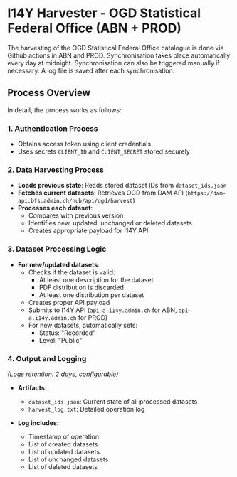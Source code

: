# I14Y Harvester - OGD Statistical Federal Office (ABN + PROD)

The harvesting of the OGD Statistical Federal Office catalogue is done via Github actions in ABN and PROD. Synchronisation takes place automatically every day at midnight. Synchronisation can also be triggered manually if necessary. A log file is saved after each synchronisation.

## Process Overview

In detail, the process works as follows:

### 1. Authentication Process
- Obtains access token using client credentials
- Uses secrets `CLIENT_ID` and `CLIENT_SECRET` stored securely

### 2. Data Harvesting Process
- **Loads previous state**: Reads stored dataset IDs from `dataset_ids.json`
- **Fetches current datasets**: Retrieves OGD from DAM API (`https://dam-api.bfs.admin.ch/hub/api/ogd/harvest`)  
- **Processes each dataset**:  
   - Compares with previous version
   - Identifies new, updated, unchanged or deleted datasets
   - Creates appropriate payload for I14Y API  

### 3. Dataset Processing Logic
- **For new/updated datasets**:  
   - Checks if the dataset is valid:  
      - At least one description for the dataset  
      - PDF distribution is discarded  
      - At least one distribution per dataset
   - Creates proper API payload  
   - Submits to I14Y API (`api-a.i14y.admin.ch` for ABN, `api-a.i14y.admin.ch` for PROD)  
   - For new datasets, automatically sets:  
      - Status: "Recorded"
      - Level: "Public"  

### 4. Output and Logging
*(Logs retention: 2 days, configurable)*  

- **Artifacts**:  
   - `dataset_ids.json`: Current state of all processed datasets  
   - `harvest_log.txt`: Detailed operation log  

- **Log includes**:  
   - Timestamp of operation  
   - List of created datasets  
   - List of updated datasets  
   - List of unchanged datasets  
   - List of deleted datasets
